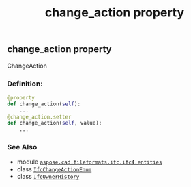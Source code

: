 ﻿---
title: change_action property
second_title: Aspose.CAD for Python via .NET API References
description: 
type: docs
weight: 30
url: /aspose.cad.fileformats.ifc.ifc4.entities/ifcownerhistory/change_action/
is_root: false
---

## change_action property


ChangeAction
### Definition:
```python
@property
def change_action(self):
    ...
@change_action.setter
def change_action(self, value):
    ...
```

### See Also
* module [`aspose.cad.fileformats.ifc.ifc4.entities`](../../)
* class [`IfcChangeActionEnum`](/cad/python-net/aspose.cad.fileformats.ifc.ifc4.types/ifcchangeactionenum)
* class [`IfcOwnerHistory`](/cad/python-net/aspose.cad.fileformats.ifc.ifc4.entities/ifcownerhistory)
